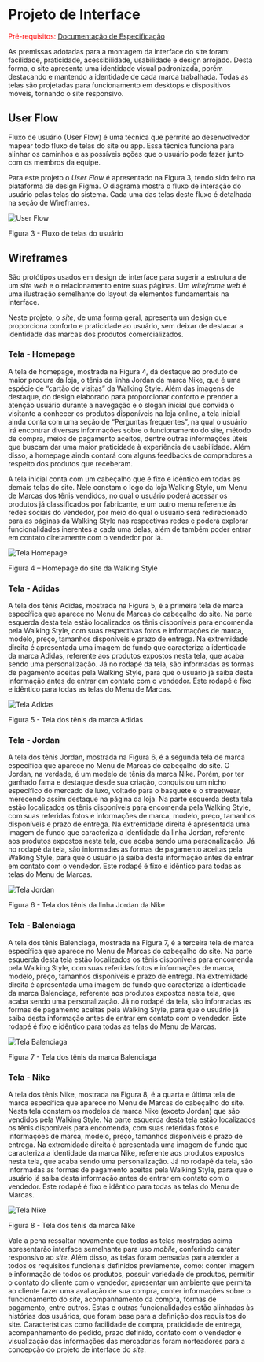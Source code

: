 
# Projeto de Interface

<span style="color:red">Pré-requisitos: <a href="2-Especificação do Projeto.md"> Documentação de Especificação</a></span>

As premissas adotadas para a montagem da interface do site foram: facilidade, praticidade, acessibilidade, usabilidade e design arrojado. Desta forma, o site apresenta uma identidade visual padronizada, porém destacando e mantendo a identidade de cada marca trabalhada. Todas as telas são projetadas para funcionamento em desktops e dispositivos móveis, tornando o site responsivo.

## User Flow

Fluxo de usuário (User Flow) é uma técnica que permite ao desenvolvedor mapear todo fluxo de telas do site ou app. Essa técnica funciona para alinhar os caminhos e as possíveis ações que o usuário pode fazer junto com os membros da equipe.

Para este projeto o *User Flow* é apresentado na Figura 3, tendo sido feito na plataforma de design Figma. O diagrama mostra o fluxo de interação do usuário pelas telas do sistema. Cada uma das telas deste fluxo é detalhada na seção de Wireframes.

![User Flow](https://github.com/ICEI-PUC-Minas-PMV-ADS/pmv-ads-2021-1-e1-proj-web-t1-walkstyle/blob/main/docs/img/User_flow_3.png?raw=true)

Figura 3 - Fluxo de telas do usuário

## Wireframes

São protótipos usados em design de interface para sugerir a estrutura de um *site web* e o relacionamento entre suas páginas. Um *wireframe web* é uma ilustração semelhante do layout de elementos fundamentais na interface.

Neste projeto, o *site*, de uma forma geral, apresenta um design que proporciona conforto e praticidade ao usuário, sem deixar de destacar a identidade das marcas dos produtos comercializados.

### Tela - Homepage

A tela de homepage, mostrada na Figura 4, dá destaque ao produto de maior procura da loja, o tênis da linha Jordan da marca Nike, que é uma espécie de “cartão de visitas” da Walking Style. Além das imagens de destaque, do design elaborado para proporcionar conforto e prender a atenção usuário durante a navegação e o slogan inicial que convida o visitante a conhecer os produtos disponíveis na loja online, a tela inicial ainda conta com uma seção de “Perguntas frequentes”, na qual o usuário irá encontrar diversas informações sobre o funcionamento do site, método de compra, meios de pagamento aceitos, dentre outras informações úteis que buscam dar uma maior praticidade à experiência de usabilidade. Além disso, a homepage ainda contará com alguns feedbacks de compradores a respeito dos produtos que receberam.

A tela inicial conta com um cabeçalho que é fixo e idêntico em todas as demais telas do site. Nele constam o logo da loja Walking Style, um Menu de Marcas dos tênis vendidos, no qual o usuário poderá acessar os produtos já classificados por fabricante, e um outro menu referente às redes sociais do vendedor, por meio do qual o usuário será redirecionado para as páginas da Walking Style nas respectivas redes e poderá explorar funcionalidades inerentes a cada uma delas, além de também poder entrar em contato diretamente com o vendedor por lá. 

 ![Tela Homepage](https://github.com/ICEI-PUC-Minas-PMV-ADS/pmv-ads-2021-1-e1-proj-web-t1-walkstyle/blob/main/docs/img/Tela_Home.PNG?raw=true)

Figura 4 – Homepage do site da Walking Style

### Tela - Adidas

A tela dos tênis Adidas, mostrada na Figura 5, é a primeira tela de marca específica que aparece no Menu de Marcas do cabeçalho do site. Na parte esquerda desta tela estão localizados os tênis disponíveis para encomenda pela Walking Style, com suas respectivas fotos e informações de marca, modelo, preço, tamanhos disponíveis e prazo de entrega. Na extremidade direita é apresentada uma imagem de fundo que caracteriza a identidade da marca Adidas, referente aos produtos expostos nesta tela, que acaba sendo uma personalização. Já no rodapé da tela, são informadas as formas de pagamento aceitas pela Walking Style, para que o usuário já saiba desta informação antes de entrar em contato com o vendedor. Este rodapé é fixo e idêntico para todas as telas do Menu de Marcas.

 ![Tela Adidas](https://github.com/ICEI-PUC-Minas-PMV-ADS/pmv-ads-2021-1-e1-proj-web-t1-walkstyle/blob/main/docs/img/Tela%20Adidas.PNG?raw=true)
 
Figura 5 - Tela dos tênis da marca Adidas

### Tela - Jordan

A tela dos tênis Jordan, mostrada na Figura 6, é a segunda tela de marca específica que aparece no Menu de Marcas do cabeçalho do site. O Jordan, na verdade, é um modelo de tênis da marca Nike. Porém, por ter ganhado fama e destaque desde sua criação, conquistou um nicho específico do mercado de luxo, voltado para o basquete e o streetwear, merecendo assim destaque na página da loja. Na parte esquerda desta tela estão localizados os tênis disponíveis para encomenda pela Walking Style, com suas referidas fotos e informações de marca, modelo, preço, tamanhos disponíveis e prazo de entrega. Na extremidade direita é apresentada uma imagem de fundo que caracteriza a identidade da linha Jordan, referente aos produtos expostos nesta tela, que acaba sendo uma personalização. Já no rodapé da tela, são informadas as formas de pagamento aceitas pela Walking Style, para que o usuário já saiba desta informação antes de entrar em contato com o vendedor. Este rodapé é fixo e idêntico para todas as telas do Menu de Marcas.

 ![Tela Jordan](https://github.com/ICEI-PUC-Minas-PMV-ADS/pmv-ads-2021-1-e1-proj-web-t1-walkstyle/blob/main/docs/img/Tela_Jordan.PNG?raw=true)
 
Figura 6 - Tela dos tênis da linha Jordan da Nike

### Tela - Balenciaga

A tela dos tênis Balenciaga, mostrada na Figura 7, é a terceira tela de marca específica que aparece no Menu de Marcas do cabeçalho do site. Na parte esquerda desta tela estão localizados os tênis disponíveis para encomenda pela Walking Style, com suas referidas fotos e informações de marca, modelo, preço, tamanhos disponíveis e prazo de entrega. Na extremidade direita é apresentada uma imagem de fundo que caracteriza a identidade da marca Balenciaga, referente aos produtos expostos nesta tela, que acaba sendo uma personalização. Já no rodapé da tela, são informadas as formas de pagamento aceitas pela Walking Style, para que o usuário já saiba desta informação antes de entrar em contato com o vendedor. Este rodapé é fixo e idêntico para todas as telas do Menu de Marcas.

 ![Tela Balenciaga](https://github.com/ICEI-PUC-Minas-PMV-ADS/pmv-ads-2021-1-e1-proj-web-t1-walkstyle/blob/main/docs/img/Tela_Balenciaga.PNG?raw=true)
 
Figura 7 - Tela dos tênis da marca Balenciaga

### Tela - Nike

A tela dos tênis Nike, mostrada na Figura 8, é a quarta e última tela de marca específica que aparece no Menu de Marcas do cabeçalho do site. Nesta tela constam os modelos da marca Nike (exceto Jordan) que são vendidos pela Walking Style. Na parte esquerda desta tela estão localizados os tênis disponíveis para encomenda, com suas referidas fotos e informações de marca, modelo, preço, tamanhos disponíveis e prazo de entrega. Na extremidade direita é apresentada uma imagem de fundo que caracteriza a identidade da marca Nike, referente aos produtos expostos nesta tela, que acaba sendo uma personalização. Já no rodapé da tela, são informadas as formas de pagamento aceitas pela Walking Style, para que o usuário já saiba desta informação antes de entrar em contato com o vendedor. Este rodapé é fixo e idêntico para todas as telas do Menu de Marcas.

 ![Tela Nike](https://github.com/ICEI-PUC-Minas-PMV-ADS/pmv-ads-2021-1-e1-proj-web-t1-walkstyle/blob/main/docs/img/Tela_Nike.PNG?raw=true)
 
Figura 8 - Tela dos tênis da marca Nike

Vale a pena ressaltar novamente que todas as telas mostradas acima apresentarão interface semelhante para uso *mobile*, conferindo caráter responsivo ao *site*. Além disso, as telas foram pensadas para atender a todos os requisitos funcionais definidos previamente, como: conter imagem e informação de todos os produtos, possuir variedade de produtos, permitir o contato do cliente com o vendedor, apresentar um ambiente que permita ao cliente fazer uma avaliação de sua compra, conter informações sobre o funcionamento do *site*, acompanhamento da compra, formas de pagamento, entre outros. Estas e outras funcionalidades estão alinhadas às histórias dos usuários, que foram base para a definição dos requisitos do site. Características como facilidade de compra, praticidade de entrega, acompanhamento do pedido, prazo definido, contato com o vendedor e visualização das informações das mercadorias foram norteadores para a concepção do projeto de interface do *site*.
